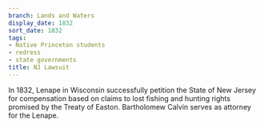 ```yaml
---
branch: Lands and Waters
display_date: 1832
sort_date: 1832
tags:
- Native Princeton students
- redress
- state governments
title: NJ Lawsuit
---
```


In 1832, Lenape in Wisconsin successfully petition the State of New Jersey for compensation based on claims to lost fishing and hunting rights promised by the Treaty of Easton. Bartholomew Calvin serves as attorney for the Lenape.